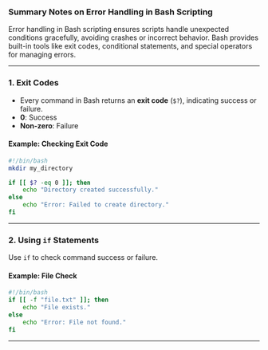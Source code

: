 ### **Summary Notes on Error Handling in Bash Scripting**

Error handling in Bash scripting ensures scripts handle unexpected conditions gracefully, avoiding crashes or incorrect behavior. Bash provides built-in tools like exit codes, conditional statements, and special operators for managing errors.

---

### **1. Exit Codes**

- Every command in Bash returns an **exit code** (`$?`), indicating success or failure.
- **0**: Success
- **Non-zero**: Failure

#### Example: Checking Exit Code

```bash
#!/bin/bash
mkdir my_directory

if [[ $? -eq 0 ]]; then
    echo "Directory created successfully."
else
    echo "Error: Failed to create directory."
fi
```

---

### **2. Using `if` Statements**

Use `if` to check command success or failure.

#### Example: File Check

```bash
#!/bin/bash
if [[ -f "file.txt" ]]; then
    echo "File exists."
else
    echo "Error: File not found."
fi
```

---
